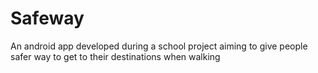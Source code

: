 # Safeway
An android app developed during a school project aiming to give people safer way to get to their destinations when walking
